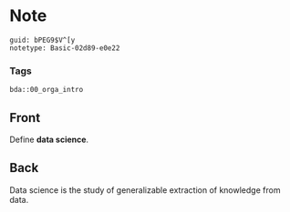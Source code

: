 # Note
```
guid: bPEG9$V^[y
notetype: Basic-02d89-e0e22
```

### Tags
```
bda::00_orga_intro
```

## Front
Define <b>data science</b>.

## Back
Data science is the study of generalizable extraction of knowledge from data.

